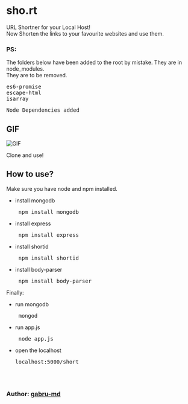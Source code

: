# sho.rt
URL Shortner for your Local Host!<br>
Now Shorten the links to your favourite websites and use them.

### PS:
The folders below have been added to the root by mistake. They are in node_modules.<br>They are to be removed.
<pre>es6-promise<br>escape-html<br>isarray</pre>


<pre>Node Dependencies added</pre>
## GIF
![GIF](https://github.com/nsITians/sho.rt/blob/master/init/gif/short.gif?raw=true)

<p>Clone and use!</p>

## How to use?
Make sure you have node and npm installed.
  <br>
  * install mongodb
    <pre> npm install mongodb</pre>
  * install express
      <pre> npm install express</pre>
  * install shortid
      <pre> npm install shortid</pre>
  * install body-parser
      <pre> npm install body-parser</pre>

Finally:
  * run mongodb
      <pre> mongod </pre>
  * run app.js
      <pre> node app.js</pre>
  * open the localhost
      <pre>localhost:5000/short<pre>
      
### Author:  [gabru-md](https://github.com/gabru-md)
